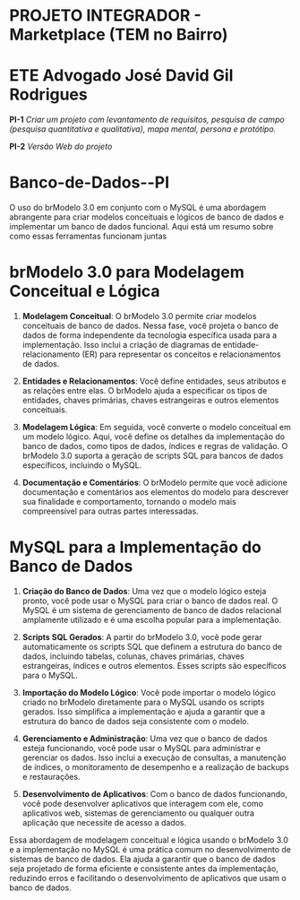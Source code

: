 # PROJETO INTEGRADOR - Marketplace (TEM no Bairro)

# ETE Advogado José David Gil Rodrigues

**PI-1**
*Criar um projeto com levantamento de requisitos, pesquisa de campo (pesquisa quantitativa e qualitativa), mapa mental, persona e protótipo.*

**PI-2**
*Versão Web do projeto*


# Banco-de-Dados--PI
O uso do brModelo 3.0 em conjunto com o MySQL é uma abordagem abrangente para criar modelos conceituais e lógicos de banco de dados e implementar um banco de dados funcional. Aqui está um resumo sobre como essas ferramentas funcionam juntas


# brModelo 3.0 para Modelagem Conceitual e Lógica
1. **Modelagem Conceitual**: O brModelo 3.0 permite criar modelos conceituais de banco de dados. Nessa fase, você projeta o banco de dados de forma independente da tecnologia específica usada para a implementação. Isso inclui a criação de diagramas de entidade-relacionamento (ER) para representar os conceitos e relacionamentos de dados.

2. **Entidades e Relacionamentos**: Você define entidades, seus atributos e as relações entre elas. O brModelo ajuda a especificar os tipos de entidades, chaves primárias, chaves estrangeiras e outros elementos conceituais.

3. **Modelagem Lógica**: Em seguida, você converte o modelo conceitual em um modelo lógico. Aqui, você define os detalhes da implementação do banco de dados, como tipos de dados, índices e regras de validação. O brModelo 3.0 suporta a geração de scripts SQL para bancos de dados específicos, incluindo o MySQL.

4. **Documentação e Comentários**: O brModelo permite que você adicione documentação e comentários aos elementos do modelo para descrever sua finalidade e comportamento, tornando o modelo mais compreensível para outras partes interessadas.


# MySQL para a Implementação do Banco de Dados
1. **Criação do Banco de Dados**: Uma vez que o modelo lógico esteja pronto, você pode usar o MySQL para criar o banco de dados real. O MySQL é um sistema de gerenciamento de banco de dados relacional amplamente utilizado e é uma escolha popular para a implementação.

2. **Scripts SQL Gerados**: A partir do brModelo 3.0, você pode gerar automaticamente os scripts SQL que definem a estrutura do banco de dados, incluindo tabelas, colunas, chaves primárias, chaves estrangeiras, índices e outros elementos. Esses scripts são específicos para o MySQL.

3. **Importação do Modelo Lógico**: Você pode importar o modelo lógico criado no brModelo diretamente para o MySQL usando os scripts gerados. Isso simplifica a implementação e ajuda a garantir que a estrutura do banco de dados seja consistente com o modelo.

4. **Gerenciamento e Administração**: Uma vez que o banco de dados esteja funcionando, você pode usar o MySQL para administrar e gerenciar os dados. Isso inclui a execução de consultas, a manutenção de índices, o monitoramento de desempenho e a realização de backups e restaurações.

5. **Desenvolvimento de Aplicativos**: Com o banco de dados funcionando, você pode desenvolver aplicativos que interagem com ele, como aplicativos web, sistemas de gerenciamento ou qualquer outra aplicação que necessite de acesso a dados.

Essa abordagem de modelagem conceitual e lógica usando o brModelo 3.0 e a implementação no MySQL é uma prática comum no desenvolvimento de sistemas de banco de dados. Ela ajuda a garantir que o banco de dados seja projetado de forma eficiente e consistente antes da implementação, reduzindo erros e facilitando o desenvolvimento de aplicativos que usam o banco de dados.

